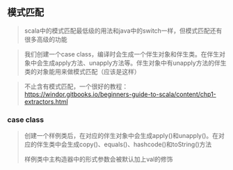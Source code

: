 ## 模式匹配

> scala中的模式匹配最低级的用法和java中的switch一样，但模式匹配还有很多高级的功能



> 我们创建一个case class，编译时会生成一个伴生对象和伴生类。在伴生对象中会生成apply方法、unapply方法等。伴生对象中有unapply方法的伴生类的对象能用来做模式匹配（应该是这样）



> 不止含有模式匹配，一个很好的教程：https://windor.gitbooks.io/beginners-guide-to-scala/content/chp1-extractors.html



### case class

> 创建一个样例类后，在对应的伴生对象中会生成apply()和unapply()。在对应的伴生类中会生成copy()、equals()、hashcode()和toString()方法
>
> 样例类中主构造器中的形式参数会被默认加上val的修饰